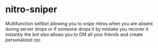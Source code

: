 # nitro-sniper
Multifunction selfbot allowing you to snipe nitros when you are absent during server drops or if someone drops it by mistake you recover it instantly the bot also allows you to DM all your friends and create personalized rpc
